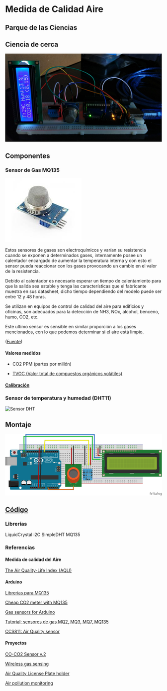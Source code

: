 # Medida de Calidad Aire

## Parque de las Ciencias
## Ciencia de cerca

![montaje1](./imagenes/montaje1.jpg)



## Componentes

### Sensor de Gas MQ135

![MQ135](./imagenes/ma135.jpg)


Estos sensores de gases son electroquímicos y varían su resistencia cuando se exponen a determinados gases, internamente posee un calentador encargado de aumentar la temperatura interna y con esto el sensor pueda reaccionar con los gases provocando un cambio en el valor de la resistencia.

Debido al calentador es necesario esperar un tiempo de calentamiento para que la salida sea estable y tenga las características que el fabricante muestra en sus datasheet, dicho tiempo dependiendo del modelo puede ser entre 12 y 48 horas.

Se utilizan en equipos de control de calidad del aire para edificios y oficinas, son adecuados para la detección de NH3, NOx, alcohol, benceno, humo, CO2, etc.


Este ultimo sensor es sensible en similar proporción a los gases mencionados, con lo que podemos determinar si el aire está limpio.

([Fuente](http://www.naylampmechatronics.com/blog/42_Tutorial-sensores-de-gas-MQ2-MQ3-MQ7-y-MQ13.html))

#### Valores medidos

* CO2 PPM (partes por millón)

* [TVOC (Valor total de compuestos orgánicos volátiles)](https://en.wikipedia.org/wiki/Volatile_organic_compound)

#### [Calibración](./calibracion.md)

### Sensor de temperatura y humedad (DHT11)

![Sensor DHT](http://domoticx.com/wp-content/uploads/DHT11-Pinout-keyes.jpg)


## Montaje


![Montaje](./imagenes/Medida_Gases_bb.png)

## [Código](./CalidadAire/CalidadAire.ino)



### Librerías

LiquidCrystal i2C
SimpleDHT
MQ135


### Referencias

#### Medida de calidad del Aire

[The Air Quality-Life Index (AQLI)](https://aqli.epic.uchicago.edu/)

#### Arduino

[Librerias para MQ135](https://drive.google.com/file/d/0B9TC96icExppb2o4RWNVakM1VUE/view)

[Cheap CO2 meter with MQ135](http://davidegironi.blogspot.com.es/2014/01/cheap-co2-meter-using-mq135-sensor-with.html#.WcIR9J8yqHv)

[Gas sensors for Arduino](https://playground.arduino.cc/Main/MQGasSensors)

[Tutorial: sensores de gas MQ2, MQ3, MQ7, MQ135](http://www.naylampmechatronics.com/blog/42_Tutorial-sensores-de-gas-MQ2-MQ3-MQ7-y-MQ13.html)

[CCS811: Air Quality sensor](https://learn.sparkfun.com/tutorials/ccs811-air-quality-breakout-hookup-guide?_ga=2.185296745.1703785601.1496370918-447672577.1492205268)

#### Proyectos

[CO-CO2 Sensor v.2](https://create.arduino.cc/projecthub/AndriMaker98/co-co2-sensor-v-2-ea6522?ref=search&ref_id=mq135&offset=1 )

[Wireless gas sensing](https://create.arduino.cc/projecthub/shuo-liu/walabot-for-wireless-gas-sensing-b1fff8?ref=search&ref_id=mq135&offset=3)

[Air Quality License Plate holder](https://create.arduino.cc/projecthub/air-defender/air-quality-license-plate-holder-cdb8a8)


[Air pollution monitoring](https://circuitdigest.com/microcontroller-projects/iot-air-pollution-monitoring-using-arduino)
